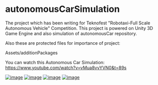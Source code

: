 # autonomousCarSimulation

The project which has been writing for Teknofest "Robotaxi-Full Scale Autonomous Vehicle" Competition. This project is powered on Unity 3D Game Engine and also simulation of autonomousCar repository.

Also these are protected files for importance of project:

Assets/additionPackages

You can watch this Autonomous Car Simulation: https://www.youtube.com/watch?v=vMua8vvYVN0&t=89s

[![image](https://i.hizliresim.com/XWb8f8.png)](https://hizliresim.com/XWb8f8)
[![image](https://i.hizliresim.com/rB6pva.png)](https://hizliresim.com/rB6pva)
[![image](https://i.hizliresim.com/yTvNqF.png)](https://hizliresim.com/yTvNqF)
[![image](https://i.hizliresim.com/7NWuhZ.png)](https://hizliresim.com/7NWuhZ)
